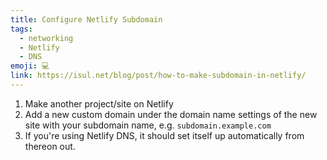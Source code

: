 ```yaml
---
title: Configure Netlify Subdomain
tags:
  - networking
  - Netlify
  - DNS
emoji: 💻
link: https://isul.net/blog/post/how-to-make-subdomain-in-netlify/
---
```


1. Make another project/site on Netlify
2. Add a new custom domain under the domain name settings of the new site with your subdomain name, e.g. `subdomain.example.com`
3. If you're using Netlify DNS, it should set itself up automatically from thereon out.
